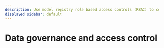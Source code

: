 ```yaml
---
description: Use model registry role based access controls (RBAC) to control who can update protected aliases.
displayed_sidebar: default
---
```


# Data governance and access control

<!-- # Protect model aliases
Use *protected aliases* to represent key stages of your model development pipeline. Protected aliases can only be added, modified, or removed by *Model Registry Admins*. Model registry admins can define and use protected aliases. Non admin users are blocked from adding and removing protected aliases from model versions.

:::info
Only Team admins or current registry admins can manage the list of registry admins.
:::


For example, suppose you set `staging` and `production` as protected aliases. Any member of your team can add new model versions.  However, only admins can add a `staging` or `production` alias.




## Set up access control
The following steps describe how to set up access controls for your team’s model registry.


1. Navigate to the W&B Model Registry app at [https://wandb.ai/registry/model](https://wandb.ai/registry/model).
2. Select the gear button on the top right of the page.
![](/images/models/rbac_gear_button.png)
3. Select the **Manage registry** admins button. 
4. Add members who should be allowed to add and remove protected aliases from model versions.
![](/images/models/access_controls_admins.gif)


## Add protected aliases
1. Navigate to the W&B Model Registry app at [https://wandb.ai/registry/model](https://wandb.ai/registry/model).
2. Select the gear button on the top right of the page.
![](/images/models/rbac_gear_button.png)
3. Scroll down to the **Protected Aliases** section.
4. Click on the plus icon (**+**) icon to add new a new alias.
![](/images/models/access_controls_add_protected_aliases.gif) -->
